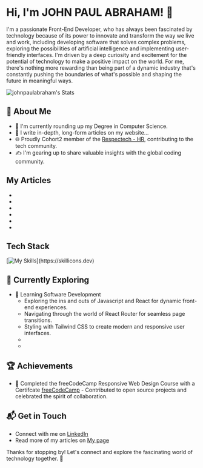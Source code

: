 # Hi, I'm JOHN PAUL ABRAHAM! 👋

I'm a passionate Front-End Developer, who has always been fascinated by technology because of its power to innovate and transform the way we live and work, including developing software that solves complex problems, exploring the possibilities of artificial intelligence and implementing user-friendly interfaces. I'm driven by a deep curiosity and excitement for the potential of technology to make a positive impact on the world. For me, there's nothing more rewarding than being part of a dynamic industry that's constantly pushing the boundaries of what's possible and shaping the future in meaningful ways.


![johnpaulabraham's Stats](https://github-readme-stats.vercel.app/api?username=johnpaulabraham&theme=vue-dark&show_icons=true&hide_border=true&count_private=true)

## 🚀 About Me

- 🔭 I'm currently rounding up my Degree in Computer Science.
- 📝 I write in-depth, long-form articles on my website...
- 🌐 Proudly Cohort2 member of the [Respectech - HR](https://www.respectech-hr.com/), contributing to the tech community.
- ✍️ I'm gearing up to share valuable insights with the global coding community.

## My Articles
-
-
-
-
-
-

## Tech Stack
[![My Skills](https://skillicons.dev/icons?i=html,css,bootstrap,tailwindcss,js,git,github,figma,)](https://skillicons.dev)

## 🌱 Currently Exploring

- 🚀 Learning Software Development
  - Exploring the ins and outs of Javascript and React for dynamic front-end experiences.
  - Navigating through the world of React Router for seamless page transitions.
  - Styling with Tailwind CSS to create modern and responsive user interfaces.
  -
  -
 ## 🏆 Achievements

- 🌟 Completed the freeCodeCamp Responsive Web Design Course with a Certifcate [freeCodeCamp](https://www.freecodecamp.org/Johnpaulabraham) - Contributed to open source projects and celebrated the spirit of collaboration.


## 📬 Get in Touch

- Connect with me on [LinkedIn](https://www.linkedin.com/in/johnpaulabraham0/)
- Read more of my articles on [My page](http://johnpaulabraham.vercel.app/)

Thanks for stopping by! Let's connect and explore the fascinating world of technology together. 🚀

